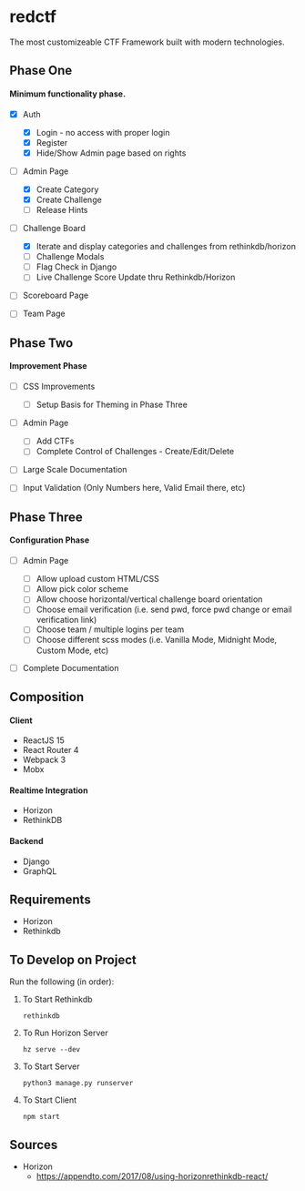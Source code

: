 # redctf

The most customizeable CTF Framework built with modern technologies.


## Phase One
#### Minimum functionality phase.

- [x] Auth
  - [x] Login - no access with proper login
  - [x] Register
  - [x] Hide/Show Admin page based on rights
- [ ] Admin Page
  - [x] Create Category
  - [x] Create Challenge
  - [ ] Release Hints
- [ ] Challenge Board
  - [x] Iterate and display categories and challenges from rethinkdb/horizon
  - [ ] Challenge Modals
  - [ ] Flag Check in Django
  - [ ] Live Challenge Score Update thru Rethinkdb/Horizon
- [ ] Scoreboard Page
- [ ] Team Page


## Phase Two
#### Improvement Phase

- [ ] CSS Improvements
  - [ ] Setup Basis for Theming in Phase Three
- [ ] Admin Page
  - [ ] Add CTFs
  - [ ] Complete Control of Challenges - Create/Edit/Delete
- [ ] Large Scale Documentation
- [ ] Input Validation (Only Numbers here, Valid Email there, etc)


## Phase Three
#### Configuration Phase

- [ ] Admin Page
  - [ ] Allow upload custom HTML/CSS
  - [ ] Allow pick color scheme
  - [ ] Allow choose horizontal/vertical challenge board orientation
  - [ ] Choose email verification (i.e. send pwd, force pwd change or email verification link)
  - [ ] Choose team / multiple logins per team
  - [ ] Choose different scss modes (i.e. Vanilla Mode, Midnight Mode, Custom Mode, etc)
- [ ] Complete Documentation


## Composition

#### Client
* ReactJS 15
* React Router 4
* Webpack 3
* Mobx

#### Realtime Integration
* Horizon
* RethinkDB

#### Backend
* Django
* GraphQL


## Requirements
* Horizon
* Rethinkdb


## To Develop on Project

Run the following (in order):

1) To Start Rethinkdb

    `rethinkdb`

2) To Run Horizon Server

    `hz serve --dev`

3) To Start Server

    `python3 manage.py runserver`

4) To Start Client

    `npm start`





## Sources

* Horizon
   * https://appendto.com/2017/08/using-horizonrethinkdb-react/
